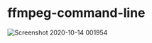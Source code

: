 # ffmpeg-command-line
![Screenshot 2020-10-14 001954](https://user-images.githubusercontent.com/42491711/95917546-1bb3b000-0db3-11eb-9846-735b05bfa26f.png)
